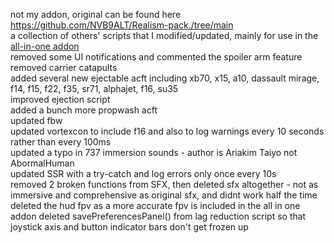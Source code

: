 not my addon, original can be found here https://github.com/NVB9ALT/Realism-pack./tree/main <br/>
a collection of others' scripts that I modified/updated, mainly for use in the [all-in-one addon](https://github.com/geofs-pilot/GeoFS-All-in-one-Addon/tree/main) <br/>
removed some UI notifications and commented the spoiler arm feature <br/>
removed carrier catapults <br/>
added several new ejectable acft including xb70, x15, a10, dassault mirage, f14, f15, f22, f35, sr71, alphajet, f16, su35 <br/>
improved ejection script <br/>
added a bunch more propwash acft <br/>
updated fbw <br/>
updated vortexcon to include f16 and also to log warnings every 10 seconds rather than every 100ms <br/>
updated a typo in 737 immersion sounds - author is Ariakim Taiyo not AbormalHuman <br/>
updated SSR with a try-catch and log errors only once every 10s <br/>
removed 2 broken functions from SFX, then deleted sfx altogether - not as immersive and comprehensive as original sfx, and didnt work half the time <br/>
deleted the hud fpv as a more accurate fpv is included in the all in one addon
deleted savePreferencesPanel() from lag reduction script so that joystick axis and button indicator bars don't get frozen up
